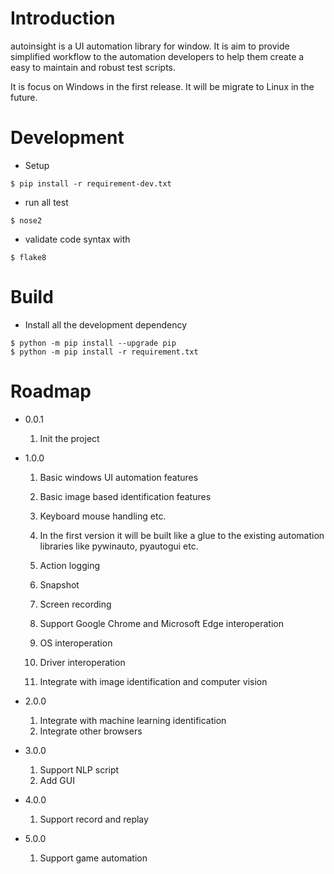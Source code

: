 # Introduction
autoinsight is a UI automation library for window. It is aim to provide simplified workflow to the automation developers to help them create a easy to maintain and robust test scripts.

It is focus on Windows in the first release. It will be migrate to Linux in the future.

# Development
- Setup
```
$ pip install -r requirement-dev.txt
```

- run all test
```
$ nose2
```

- validate code syntax with
```
$ flake8
```

# Build
- Install all the development dependency
```
$ python -m pip install --upgrade pip
$ python -m pip install -r requirement.txt
```


# Roadmap
- 0.0.1
    1. Init the project

- 1.0.0

    1. Basic windows UI automation features
    2. Basic image based identification features
    3. Keyboard mouse handling etc.
    4. In the first version it will be built like a glue to the existing
    automation libraries like pywinauto, pyautogui etc.

    5. Action logging
    6. Snapshot
    7. Screen recording
    8. Support Google Chrome and Microsoft Edge interoperation
    9. OS interoperation
    10. Driver interoperation
    11. Integrate with image identification and computer vision

- 2.0.0
    1. Integrate with machine learning identification
    2. Integrate other browsers

- 3.0.0
    1. Support NLP script
    2. Add GUI

- 4.0.0
    1. Support record and replay

- 5.0.0
    1. Support game automation
